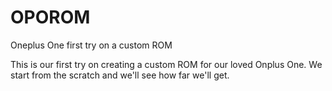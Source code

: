 # OPOROM
Oneplus One first try on a custom ROM

This is our first try on creating a custom ROM for our loved Onplus One.
We start from the scratch and we'll see how far we'll get.
